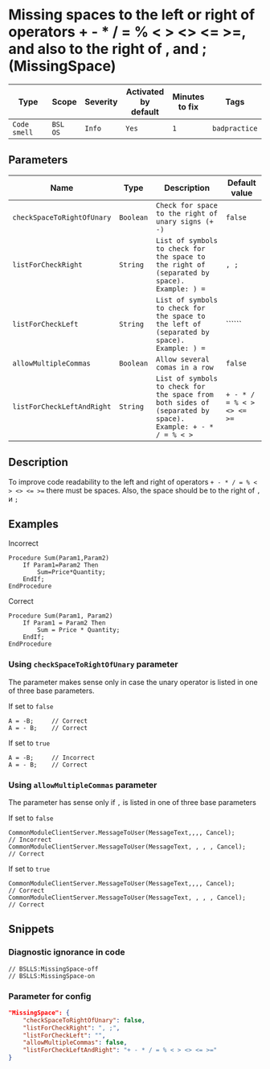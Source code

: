 # Missing spaces to the left or right of operators + - * / = % < > <> <= >=, and also to the right of , and ; (MissingSpace)

Type | Scope | Severity | Activated<br>by default | Minutes<br>to fix | Tags
--- | --- | --- | --- | --- | ---
`Code smell` | `BSL`<br>`OS` | `Info` | `Yes` | `1` | `badpractice`

## Parameters

Name | Type | Description | Default value
--- | --- | --- | ---
`checkSpaceToRightOfUnary` | `Boolean` | `Check for space to the right of unary signs (+ -)` | `false`
`listForCheckRight` | `String` | `List of symbols to check for the space to the right of (separated by space). Example: ) =` | `, ;`
`listForCheckLeft` | `String` | `List of symbols to check for the space to the left of (separated by space). Example: ) =` | ``````
`allowMultipleCommas` | `Boolean` | `Allow several comas in a row` | `false`
`listForCheckLeftAndRight` | `String` | `List of symbols to check for the space from both sides of (separated by space). Example: + - * / = % < >` | `+ - * / = % < > <> <= >=`

<!-- Блоки выше заполняются автоматически, не трогать -->

## Description

To improve code readability to the left and right of operators `+ - * / = % < > <> <= >=` there must be spaces.
Also, the space should be to the right of `,` и `;`

## Examples

Incorrect

```bsl
Procedure Sum(Param1,Param2)
    If Param1=Param2 Then
        Sum=Price*Quantity;
    EndIf;
EndProcedure
```

Correct

```bsl
Procedure Sum(Param1, Param2)
    If Param1 = Param2 Then
        Sum = Price * Quantity;
    EndIf;
EndProcedure
```

### Using `checkSpaceToRightOfUnary` parameter

The parameter makes sense only in case the unary operator is listed in one of three base parameters.

If set to `false`

```bsl
А = -B;     // Correct
А = - B;    // Correct
```

If set to `true`

```bsl
А = -B;     // Incorrect
А = - B;    // Correct
```

### Using `allowMultipleCommas` parameter

The parameter has sense only if `,` is listed in one of three base parameters

If set to `false`

```bsl
CommonModuleClientServer.MessageToUser(MessageText,,,, Cancel);        // Incorrect
CommonModuleClientServer.MessageToUser(MessageText, , , , Cancel);     // Correct
```

If set to `true`

```bsl
CommonModuleClientServer.MessageToUser(MessageText,,,, Cancel);        // Correct
CommonModuleClientServer.MessageToUser(MessageText, , , , Cancel);     // Correct
```

## Snippets

<!-- Блоки ниже заполняются автоматически, не трогать -->

### Diagnostic ignorance in code

```bsl
// BSLLS:MissingSpace-off
// BSLLS:MissingSpace-on
```

### Parameter for config

```json
"MissingSpace": {
    "checkSpaceToRightOfUnary": false,
    "listForCheckRight": ", ;",
    "listForCheckLeft": "",
    "allowMultipleCommas": false,
    "listForCheckLeftAndRight": "+ - * / = % < > <> <= >="
}
```
